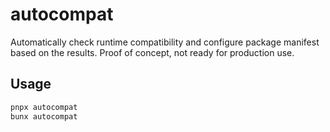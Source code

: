 # autocompat

Automatically check runtime compatibility and configure package manifest based on the results. Proof of concept, not ready for production use.

## Usage

```bash
pnpx autocompat
bunx autocompat
```

